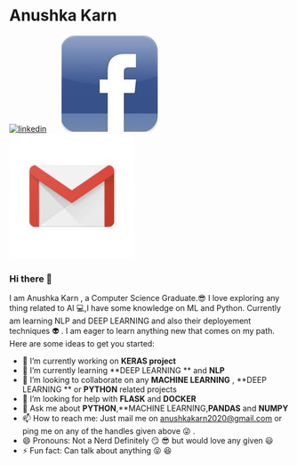 # Anushka Karn

[![linkedin](https://github.com/arpit-dwivedi/arpit-dwivedi.github.io/blob/master/assets/img/Webp.net-resizeimage.png)](https://www.linkedin.com/in/anushka-karn)&nbsp;&nbsp;&nbsp;&nbsp;&nbsp;&nbsp;&nbsp;[![facebook](https://github.com/anushkakarn26/anushkakarn26/blob/master/facebook.jpg)](https://www.facebook.com/anushka.karn)&nbsp;&nbsp;&nbsp;&nbsp;&nbsp;&nbsp;&nbsp;[![mail](https://github.com/anushkakarn26/anushkakarn26/blob/master/gmail.jpg)](mailto:anushkakarn2020@gmail.com)



### Hi there 👋

<!--
**anushkakarn26/anushkakarn26** is a ✨ _special_ ✨ repository because its `README.md` (this file) appears on your GitHub profile.-->
I am Anushka Karn , a Computer Science Graduate.:sunglasses: I love exploring any thing related to AI :computer:,I have some knowledge on ML and Python. Currently am learning NLP and DEEP LEARNING and also their deployement techniques :alien: . I am eager to learn anything new that comes on my path.
Here are some ideas to get you started:

- 🔭 I’m currently working on **KERAS project**
- 🌱 I’m currently learning **DEEP LEARNING ** and **NLP**
- 👯 I’m looking to collaborate on any **MACHINE LEARNING** , **DEEP LEARNING ** or **PYTHON** related projects
- 🤔 I’m looking for help with **FLASK** and **DOCKER**
- 💬 Ask me about **PYTHON**,**MACHINE LEARNING,**PANDAS** and **NUMPY**
- 📫 How to reach me: Just mail me on [anushkakarn2020@gmail.com](mailto:anushkakarn2020@gmail.com) or ping me on any of the handles given above :stuck_out_tongue_winking_eye: .
- 😄 Pronouns: Not a Nerd Definitely :smirk: :sunglasses: but would love any given :smiley:
- ⚡ Fun fact: Can talk about anything :stuck_out_tongue_closed_eyes: :laughing:

